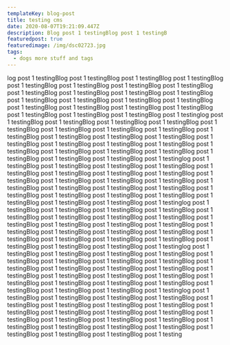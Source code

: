 ```yaml
---
templateKey: blog-post
title: testing cms
date: 2020-08-07T19:21:09.447Z
description: Blog post 1 testingBlog post 1 testingB
featuredpost: true
featuredimage: /img/dsc02723.jpg
tags:
  - dogs more stuff and tags
---
```

log post 1 testingBlog post 1 testingBlog post 1 testingBlog post 1 testingBlog post 1 testingBlog post 1 testingBlog post 1 testingBlog post 1 testingBlog post 1 testingBlog post 1 testingBlog post 1 testingBlog post 1 testingBlog post 1 testingBlog post 1 testingBlog post 1 testingBlog post 1 testingBlog post 1 testingBlog post 1 testingBlog post 1 testingBlog post 1 testingBlog post 1 testingBlog post 1 testingBlog post 1 testingBlog post 1 testinglog post 1 testingBlog post 1 testingBlog post 1 testingBlog post 1 testingBlog post 1 testingBlog post 1 testingBlog post 1 testingBlog post 1 testingBlog post 1 testingBlog post 1 testingBlog post 1 testingBlog post 1 testingBlog post 1 testingBlog post 1 testingBlog post 1 testingBlog post 1 testingBlog post 1 testingBlog post 1 testingBlog post 1 testingBlog post 1 testingBlog post 1 testingBlog post 1 testingBlog post 1 testingBlog post 1 testinglog post 1 testingBlog post 1 testingBlog post 1 testingBlog post 1 testingBlog post 1 testingBlog post 1 testingBlog post 1 testingBlog post 1 testingBlog post 1 testingBlog post 1 testingBlog post 1 testingBlog post 1 testingBlog post 1 testingBlog post 1 testingBlog post 1 testingBlog post 1 testingBlog post 1 testingBlog post 1 testingBlog post 1 testingBlog post 1 testingBlog post 1 testingBlog post 1 testingBlog post 1 testingBlog post 1 testinglog post 1 testingBlog post 1 testingBlog post 1 testingBlog post 1 testingBlog post 1 testingBlog post 1 testingBlog post 1 testingBlog post 1 testingBlog post 1 testingBlog post 1 testingBlog post 1 testingBlog post 1 testingBlog post 1 testingBlog post 1 testingBlog post 1 testingBlog post 1 testingBlog post 1 testingBlog post 1 testingBlog post 1 testingBlog post 1 testingBlog post 1 testingBlog post 1 testingBlog post 1 testingBlog post 1 testinglog post 1 testingBlog post 1 testingBlog post 1 testingBlog post 1 testingBlog post 1 testingBlog post 1 testingBlog post 1 testingBlog post 1 testingBlog post 1 testingBlog post 1 testingBlog post 1 testingBlog post 1 testingBlog post 1 testingBlog post 1 testingBlog post 1 testingBlog post 1 testingBlog post 1 testingBlog post 1 testingBlog post 1 testingBlog post 1 testingBlog post 1 testingBlog post 1 testingBlog post 1 testingBlog post 1 testinglog post 1 testingBlog post 1 testingBlog post 1 testingBlog post 1 testingBlog post 1 testingBlog post 1 testingBlog post 1 testingBlog post 1 testingBlog post 1 testingBlog post 1 testingBlog post 1 testingBlog post 1 testingBlog post 1 testingBlog post 1 testingBlog post 1 testingBlog post 1 testingBlog post 1 testingBlog post 1 testingBlog post 1 testingBlog post 1 testingBlog post 1 testingBlog post 1 testingBlog post 1 testingBlog post 1 testing